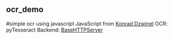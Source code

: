 ## ocr_demo
#simple ocr using javascript
JavaScript from [Konrad Dzwinel](https://github.com/kdzwinel/JS-OCR-demo)
OCR: pyTesseract
Backend: [BaseHTTPServer](https://wiki.python.org/moin/BaseHttpServer)

[1]: http://www.acmesystems.it/python_httpd
